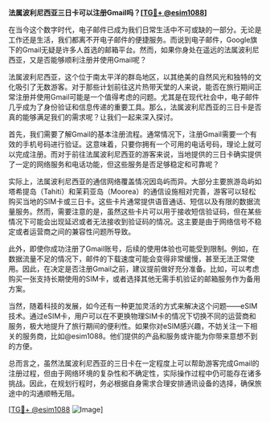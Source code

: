 **法属波利尼西亚三日卡可以注册Gmail吗？[[TG💪+ @esim1088](https://t.me/s/esim1088)]**

在当今这个数字时代，电子邮件已成为我们日常生活中不可或缺的一部分。无论是工作还是生活，我们都离不开电子邮件的便捷服务。而说到电子邮件，Google旗下的Gmail无疑是许多人首选的邮箱平台。然而，如果你身处在遥远的法属波利尼西亚，又是否能够顺利注册并使用Gmail呢？

法属波利尼西亚，这个位于南太平洋的群岛地区，以其绝美的自然风光和独特的文化吸引了无数游客。对于那些计划前往这片热带天堂的人来说，能否在旅行期间正常注册并使用Gmail可能是一个值得考虑的问题。尤其是在现代社会中，电子邮件几乎成为了身份验证和信息传递的重要工具。那么，法属波利尼西亚的三日卡是否真的能够满足我们的需求呢？让我们一起来深入探讨。

首先，我们需要了解Gmail的基本注册流程。通常情况下，注册Gmail需要一个有效的手机号码进行验证。这意味着，只要你拥有一个可用的电话号码，理论上就可以完成注册。而对于前往法属波利尼西亚的游客来说，当地提供的三日卡确实提供了一定的网络服务和电话功能，但这些服务是否足够稳定和可靠呢？

实际上，法属波利尼西亚的通信网络覆盖情况因岛屿而异。大部分主要旅游岛屿如塔希提岛（Tahiti）和茉莉亚岛（Moorea）的通信设施相对完善，游客可以轻松购买当地的SIM卡或三日卡。这些卡片通常提供语音通话、短信以及有限的数据流量服务。然而，需要注意的是，虽然这些卡片可以用于接收短信验证码，但在某些情况下可能会出现延迟或者无法接收到验证码的情况。这主要是由于网络信号不稳定或者运营商之间的兼容性问题所导致。

此外，即使你成功注册了Gmail账号，后续的使用体验也可能受到限制。例如，在数据流量不足的情况下，邮件的下载速度可能会变得非常缓慢，甚至无法正常使用。因此，在决定是否注册Gmail之前，建议提前做好充分准备。比如，可以考虑购买一张支持长期使用的SIM卡，或者选择其他无需手机验证的邮箱服务作为备用方案。

当然，随着科技的发展，如今还有一种更加灵活的方式来解决这个问题——eSIM技术。通过eSIM卡，用户可以在不更换物理SIM卡的情况下切换不同的运营商和服务，极大地提升了旅行期间的便利性。如果你对eSIM感兴趣，不妨关注一下相关的服务商，比如@esim1088。他们提供的产品和服务或许能为你带来意想不到的方便。

总而言之，虽然法属波利尼西亚的三日卡在一定程度上可以帮助游客完成Gmail的注册过程，但由于网络环境的复杂性和不确定性，实际操作过程中仍可能存在诸多挑战。因此，在规划行程时，务必根据自身需求合理安排通讯设备的选择，确保旅途中的沟通顺畅无阻。

[[TG💪+ @esim1088](https://t.me/s/esim1088) ![Image](https://i.postimg.cc/4NQfJmqS/Snipaste-2025-05-13-00-14-12.png)]
